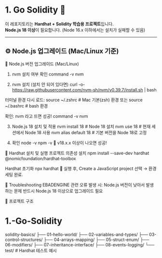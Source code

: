 # 1. Go Solidity 🚀

이 레포지토리는 **Hardhat + Solidity 학습용 프로젝트**입니다.  
**Node.js 18 이상**이 필요합니다. (Node 16.x 이하에서는 설치가 실패할 수 있음)

---

## ⚙️ Node.js 업그레이드 (Mac/Linux 기준)

🚀 Node.js 버전 업그레이드 (Mac/Linux)
1. nvm 설치 여부 확인
command -v nvm

2. nvm 설치 (설치 안 되어 있다면)
curl -o- https://raw.githubusercontent.com/nvm-sh/nvm/v0.39.7/install.sh | bash

터미널 환경 다시 로드:
source ~/.zshrc   # Mac 기본(zsh) 환경
또는
source ~/.bashrc  # bash 환경

확인: nvm 라고 뜨면 성공!
command -v nvm

3. Node.js 18 설치 및 적용
nvm install 18          # Node 18 설치
nvm use 18              # 현재 세션에서 Node 18 사용
nvm alias default 18    # 기본 버전을 Node 18로 고정

4. 확인
node -v
npm -v
🚀 v18.x.x 이상이 나오면 성공!

🚀  Hardhat 설치 및 실행
프로젝트 의존성 설치
npm install --save-dev hardhat @nomicfoundation/hardhat-toolbox

Hardhat 초기화
npx hardhat
🚀 실행 후, Create a JavaScript project 선택 → 환경 세팅 완료.

🚀 Troubleshooting
EBADENGINE 관련 오류 발생 시:
Node.js 버전이 낮아서 발생하는 문제
반드시 Node.js 18 이상으로 업그레이드 필요

📂 프로젝트 구조
# 1.-Go-Solidity
solidity-basics/
├── 01-hello-world/
├── 02-variables-and-types/
├── 03-control-structures/
├── 04-arrays-mapping/
├── 05-struct-enum/
├── 06-modifiers/
├── 07-inheritance-interface/
├── 08-events-logging/
└── test/   # Hardhat 테스트 예시

